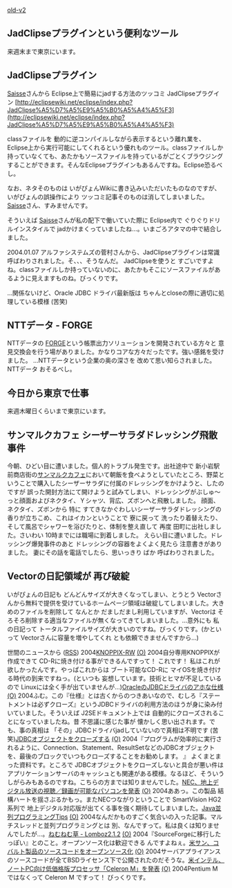 [old-v2](ig040106-orig.html)

## JadClipseプラグインという便利なツール

来週末まで東京にいます。






## JadClipseプラグイン


[Saisse](http://www.saisse.jp/pukiwiki/pukiwiki.php?Saisse)さんから Eclipse上で簡易にjadする方法のツッコミ
JadClipseプラグイン
  [http://eclipsewiki.net/eclipse/index.php?JadClipse%A5%D7%A5%E9%A5%B0%A5%A4%A5%F3](http://eclipsewiki.net/eclipse/index.php?JadClipse%A5%D7%A5%E9%A5%B0%A5%A4%A5%F3)


classファイルを 動的に逆コンパイルしながら表示するという離れ業を、Eclipse上から実行可能にしてくれるという優れものツール。classファイルしか持っていなくても、あたかもソースファイルを持っているがごとくブラウジングすることができます。そんなEclipseプラグインもあるんですね。Eclipse恐るべし。

なお、ネタそのものは いがぴょんWikiに書き込みいただいたものなのですが、いがぴょんの誤操作により
ツッコミ記事そのものは消してしまいました。[Saisse](http://www.saisse.jp/pukiwiki/pukiwiki.php?Saisse)さん、すみませんです。

そういえば [Saisse](http://www.saisse.jp/pukiwiki/pukiwiki.php?Saisse)さんが私の配下で働いていた際に Eclipse内で ぐりぐりドリルインスタイルで jadかけまくっていましたね…。いまごろアタマの中で結合しました。

2004.01.07 アルファシステムズの菅村さんから、JadClipseプラグインは常識呼ばわりされました。そ、、、そうなんだ。
JadClipseを使うと すごいですよね。classファイルしか持っていないのに、あたかもそこにソースファイルがあるように見えますものね。びっくりです。

…関係ないけど、Oracle JDBC ドライバ最新版は ちゃんとcloseの際に適切に処理している模様
(苦笑)

## NTTデータ - FORGE


NTTデータの [FORGE](http://forge.nttdata.co.jp/products/press/index.html)という帳票出力ソリューションを開発されている方々と 意見交換会を行う場がありました。かなりコアな方々だったです。強い感銘を受けました。
…NTTデータという企業の奥の深さを 改めて思い知らされました。NTTデータ おそるべし。

## 今日から東京で仕事


来週木曜日くらいまで東京にいます。

## サンマルクカフェ シーザーサラダドレッシング飛散事件


今朝、ひどい目に遭いました。個人的トラブル発生です。出社途中で 新小岩駅前商店街の[サンマルクカフェ](http://www.saint-marc.co.jp/cafe/i.html)において朝飯を食べようとしていたところ、野菜ということで購入したシーザーサラダに付属のドレッシングをかけようと、したのですが
誤った開封方法にて開けようと試みてしまい、ドレッシングがぶしゅ～っと顔面およびネクタイ、Ｙシャツ、背広、ズボンへと飛散しました。
顔面、ネクタイ、ズボンから 特に すてきなかぐわしいシーザーサラダドレッシングの香りが立ちこめ、これはイカンということで
寮に戻って 洗ったり着替えたり、そして風呂でシャワーを浴びたりと、体制を整え直して
再度 田町に出社しました。さいわい 10時までには職場に到着しました。
えらい目に遭いました。ドレッシング爆発事件のあと ドレッシングの容器をよくよく見たら 注意書きがありました。
妻にその話を電話でしたら、思いっきり ばか 呼ばわりされました。

## Vectorの日記領域が 再び破綻


いがぴょんの日記も どんどんサイズが大きくなってしまい、とうとう Vectorさんから無料で提供を受けているホームページ領域は破綻してしまいました。大きめのファイルを削除して
なんとか だましだまし利用していますが、Vectorは そろそろ削除する適当なファイルが無くなってきてしまいました。…意外にも
私の日記って トータルファイルサイズが大きいのですね。びっくりです。(かといって
Vectorさんに容量を増やしてくれ とも依頼できませんですから…)



世間のニュースから ([RSS](ig040106-news.xml)) 2004[KNOPPIX-RW](http://www.mahorex.com/lb-project/pukiwiki.php?KNOPPIX-RW#content_1_3) [(O)](http://www.mahorex.com/lb-project/pukiwiki.php?KNOPPIX-RW#content_1_3) 2004自分専用KNOPPIXが作成できて CD-Rに焼き付ける事ができるんですって！ これです！ 私はこれが欲しかったんです。やっぱこれからは ブート可能なCD-Rに マイOSを焼き付ける時代の到来ですねっ。(といつも 妄想しています。技術とヒマが不足しているので Linuxには全く手が出ていませんが…)[OracleのJDBCドライバのアホな仕様](http://kvasir.skirnir.net/software/java/oracle_jdbc.html) [(O)](http://kvasir.skirnir.net/software/java/oracle_jdbc.html) 2004ふむ。この『仕様』とは古くからのつきあいなので、むしろ『ステートメントは必ずクローズ』というJDBCドライバの利用方法のほうが身に染み付いていました。そういえば J2SEドキュメント上では 自動的にクローズされることになっていましたね。昔 不思議に感じた事が 懐かしく思い出されます。でも、事の真相は 「その」JDBCドライバjadしていないので真相は不明です (苦笑)[JDBCオブジェクトをクローズする](http://www.beasys.co.jp/weblogic/docs/techsupport/jdbchang.html#closejdbc) [(O)](http://www.beasys.co.jp/weblogic/docs/techsupport/jdbchang.html#closejdbc) 2004『プログラムが効率的に実行されるように、Connection、Statement、ResultSetなどのJDBCオブジェクトを、最後のブロックでいつもクローズすることをお勧めします。 』 よくまとまった資料です。ところで JDBCオブジェクトをクローズしないと具合が悪い件は アプリケーションサーバのキャッシュとも関連がある模様。なるほど、そういうしがらみもあるのですね。こちらの方までは知りませんでした。[NEC、地上デジタル放送の視聴／録画が可能なパソコンを発表](http://japan.cnet.com/news/tech/story/0,2000047674,20063490,00.htm) [(O)](http://japan.cnet.com/news/tech/story/0,2000047674,20063490,00.htm) 2004ああっ。この製品 結構ハートを揺さぶるかもっ。またNECつながりということで SmartVision HG2系列で 地上デジタル対応版が出てくる事を強く期待してしまいました。[Java並列プログラミングTips](http://www.netgene.co.jp/java/concurrentTips.html) [(O)](http://www.netgene.co.jp/java/concurrentTips.html) 2004なんだかものすごく気合いの入った記事。マルチスレッドと並列プログラミングとは 別、なんですって。私は良くは知りませんでしたが…。[ねむねむ草 - Lomboz2.1.2](http://tkyk.tdiary.net/20040102.html#p02) [(O)](http://tkyk.tdiary.net/20040102.html#p02) 2004『SourceForgeに移行したっぽい』とのこと。オープンソース化は歓迎できる んですよねぇ。[米サン、コバルト製品のソースコードをオープンソース化](http://japan.cnet.com/news/ent/story/0,2000047623,20063479,00.htm) [(O)](http://japan.cnet.com/news/ent/story/0,2000047623,20063479,00.htm) 2004サーバアプライアンスのソースコードが全てBSDライセンス下で公開されたのだそうな。[米インテル、ノートPC向け低価格版プロセッサ「Celeron M」を発表](http://japan.cnet.com/news/ent/story/0,2000047623,20063496,00.htm) [(O)](http://japan.cnet.com/news/ent/story/0,2000047623,20063496,00.htm) 2004Pentium M ではなくって Celeron M ですって！ びっくりです。